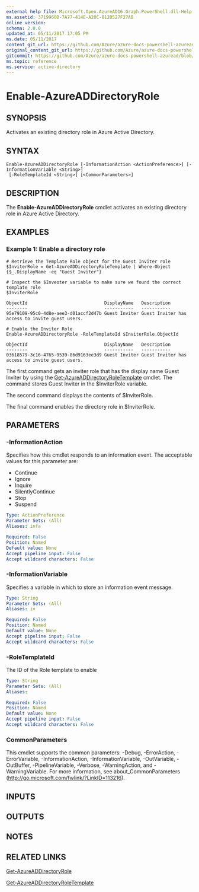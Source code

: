 ```yaml
---
external help file: Microsoft.Open.AzureAD16.Graph.PowerShell.dll-Help.xml
ms.assetid: 3719960D-7A77-414E-A20C-812B527F27AB
online version:
schema: 2.0.0
updated_at: 05/11/2017 17:05 PM
ms.date: 05/11/2017
content_git_url: https://github.com/Azure/azure-docs-powershell-azuread/blob/VinceSmith-patch-9/Azure%20AD%20Cmdlets/AzureAD/v2preview/Enable-AzureADDirectoryRole.md
original_content_git_url: https://github.com/Azure/azure-docs-powershell-azuread/blob/VinceSmith-patch-9/Azure%20AD%20Cmdlets/AzureAD/v2preview/Enable-AzureADDirectoryRole.md
gitcommit: https://github.com/Azure/azure-docs-powershell-azuread/blob/03c4a9c23ee9bbcc3d6b6cad34303c25a105ca10
ms.topic: reference
ms.service: active-directory
---
```


# Enable-AzureADDirectoryRole

## SYNOPSIS
Activates an existing directory role in Azure Active Directory.

## SYNTAX

```
Enable-AzureADDirectoryRole [-InformationAction <ActionPreference>] [-InformationVariable <String>]
 [-RoleTemplateId <String>] [<CommonParameters>]
```

## DESCRIPTION
The **Enable-AzureADDirectoryRole** cmdlet activates an existing directory role in Azure Active Directory.

## EXAMPLES

### Example 1: Enable a directory role
```
# Retrieve the Template Role object for the Guest Inviter role 
$InviterRole = Get-AzureADDirectoryRoleTemplate | Where-Object {$_.DisplayName -eq "Guest Inviter"}

# Inspect the $Inveoter variable to make sure we found the correct template role
$InviterRole

ObjectId                             DisplayName   Description
--------                             -----------   -----------
95e79109-95c0-4d8e-aee3-d01accf2d47b Guest Inviter Guest Inviter has access to invite guest users.

# Enable the Inviter Role
Enable-AzureADDirectoryRole -RoleTemplateId $InviterRole.ObjectId

ObjectId                             DisplayName   Description
--------                             -----------   -----------
03618579-3c16-4765-9539-86d9163ee3d9 Guest Inviter Guest Inviter has access to invite guest users.

```

The first command gets an inviter role that has the display name Guest Inviter by using the [Get-AzureADDirectoryRoleTemplate](./Get-AzureADDirectoryRoleTemplate.md) cmdlet. 
The command stores Guest Inviter in the $InviterRole variable. 

The second command displays the contents of $InviterRole.

The final command enables the directory role in $InviterRole.

## PARAMETERS

### -InformationAction
Specifies how this cmdlet responds to an information event. The acceptable values for this parameter are:

- Continue
- Ignore
- Inquire
- SilentlyContinue
- Stop
- Suspend

```yaml
Type: ActionPreference
Parameter Sets: (All)
Aliases: infa

Required: False
Position: Named
Default value: None
Accept pipeline input: False
Accept wildcard characters: False
```

### -InformationVariable
Specifies a variable in which to store an information event message.

```yaml
Type: String
Parameter Sets: (All)
Aliases: iv

Required: False
Position: Named
Default value: None
Accept pipeline input: False
Accept wildcard characters: False
```

### -RoleTemplateId
The ID of the Role template to enable

```yaml
Type: String
Parameter Sets: (All)
Aliases: 

Required: False
Position: Named
Default value: None
Accept pipeline input: False
Accept wildcard characters: False
```

### CommonParameters
This cmdlet supports the common parameters: -Debug, -ErrorAction, -ErrorVariable, -InformationAction, -InformationVariable, -OutVariable, -OutBuffer, -PipelineVariable, -Verbose, -WarningAction, and -WarningVariable. For more information, see about_CommonParameters (http://go.microsoft.com/fwlink/?LinkID=113216).

## INPUTS

## OUTPUTS

## NOTES

## RELATED LINKS

[Get-AzureADDirectoryRole](./Get-AzureADDirectoryRole.md)

[Get-AzureADDirectoryRoleTemplate](./Get-AzureADDirectoryRoleTemplate.md)
